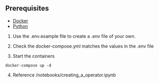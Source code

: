 ## Prerequisites

- [Docker](https://www.docker.com/)
- [Python](https://www.python.org/downloads/)

1. Use the .env.example file to create a .env file of your own.

2. Check the docker-compose.yml matches the values in the .env file

3. Start the containers

```
docker-compose up -d
```

4. Reference /notebooks/creating_a_operator.ipynb
